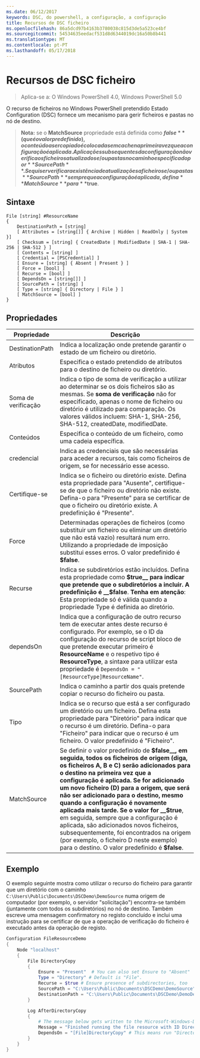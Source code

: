 ```yaml
---
ms.date: 06/12/2017
keywords: DSC, do powershell, a configuração, a configuração
title: Recursos de DSC ficheiro
ms.openlocfilehash: 86a5dcd97b4163b3780038c815d3de5a523ce4bf
ms.sourcegitcommit: 54534635eedacf531d8d6344019dc16a50b8b441
ms.translationtype: MT
ms.contentlocale: pt-PT
ms.lasthandoff: 05/17/2018
---
```

# <a name="dsc-file-resource"></a>Recursos de DSC ficheiro

> Aplica-se a: O Windows PowerShell 4.0, Windows PowerShell 5.0

O recurso de ficheiros no Windows PowerShell pretendido Estado Configuration (DSC) fornece um mecanismo para gerir ficheiros e pastas no nó de destino.

>**Nota:** se o **MatchSource** propriedade está definida como **$false** (que é o valor predefinido), o conteúdo a ser copiado é colocadas em cache na primeira vez que a configuração é aplicada.
>Aplicações subsequentes da configuração não verifica os ficheiros atualizados e/ou pastas no caminho especificado por **SourcePath**. Se quiser verificar a existência de atualizações a ficheiros e/ou pastas **SourcePath** sempre que a configuração é aplicada, defina **MatchSource** para **$true**.

## <a name="syntax"></a>Sintaxe
```
File [string] #ResourceName
{
    DestinationPath = [string]
    [ Attributes = [string[]] { Archive | Hidden | ReadOnly | System }]
    [ Checksum = [string] { CreatedDate | ModifiedDate | SHA-1 | SHA-256 | SHA-512 } ]
    [ Contents = [string] ]
    [ Credential = [PSCredential] ]
    [ Ensure = [string] { Absent | Present } ]
    [ Force = [bool] ]
    [ Recurse = [bool] ]
    [ DependsOn = [string[]] ]
    [ SourcePath = [string] ]
    [ Type = [string] { Directory | File } ]
    [ MatchSource = [bool] ]
}
```

## <a name="properties"></a>Propriedades

|  Propriedade  |  Descrição   |
|---|---|
| DestinationPath| Indica a localização onde pretende garantir o estado de um ficheiro ou diretório.|
| Atributos| Especifica o estado pretendido de atributos para o destino de ficheiro ou diretório.|
| Soma de verificação| Indica o tipo de soma de verificação a utilizar ao determinar se os dois ficheiros são as mesmas. Se __soma de verificação__ não for especificado, apenas o nome de ficheiro ou diretório é utilizado para comparação. Os valores válidos incluem: SHA-1, SHA-256, SHA-512, createdDate, modifiedDate.|
| Conteúdos| Especifica o conteúdo de um ficheiro, como uma cadeia específica.|
| credencial| Indica as credenciais que são necessárias para aceder a recursos, tais como ficheiros de origem, se for necessário esse acesso.|
| Certifique-se| Indica se o ficheiro ou diretório existe. Defina esta propriedade para "Ausente", certifique-se de que o ficheiro ou diretório não existe. Defina-o para "Presente" para se certificar de que o ficheiro ou diretório existe. A predefinição é "Presente".|
| Force| Determinadas operações de ficheiros (como substituir um ficheiro ou eliminar um diretório que não está vazio) resultará num erro. Utilizando a propriedade de imposição substitui esses erros. O valor predefinido é __$false__.|
| Recurse| Indica se subdiretórios estão incluídos. Defina esta propriedade como __$true__ para indicar que pretende que o subdiretórios a incluir. A predefinição é __$false__. **Tenha em atenção**: Esta propriedade só é válida quando a propriedade Type é definida ao diretório.|
| dependsOn | Indica que a configuração de outro recurso tem de executar antes deste recurso é configurado. Por exemplo, se o ID da configuração do recurso de script bloco de que pretende executar primeiro é __ResourceName__ e o respetivo tipo é __ResourceType__, a sintaxe para utilizar esta propriedade é `DependsOn = "[ResourceType]ResourceName"`.|
| SourcePath| Indica o caminho a partir dos quais pretende copiar o recurso do ficheiro ou pasta.|
| Tipo| Indica se o recurso que está a ser configurado um diretório ou um ficheiro. Defina esta propriedade para "Diretório" para indicar que o recurso é um diretório. Defina-o para "Ficheiro" para indicar que o recurso é um ficheiro. O valor predefinido é "Ficheiro".|
| MatchSource| Se definir o valor predefinido de __$false__, em seguida, todos os ficheiros de origem (diga, os ficheiros A, B e C) serão adicionados para o destino na primeira vez que a configuração é aplicada. Se for adicionado um novo ficheiro (D) para a origem, que será não ser adicionado para o destino, mesmo quando a configuração é novamente aplicada mais tarde. Se o valor for __$true__, em seguida, sempre que a configuração é aplicada, são adicionados novos ficheiros, subsequentemente, foi encontrados na origem (por exemplo, o ficheiro D neste exemplo) para o destino. O valor predefinido é **$false**.|

## <a name="example"></a>Exemplo

O exemplo seguinte mostra como utilizar o recurso do ficheiro para garantir que um diretório com o caminho `C:\Users\Public\Documents\DSCDemo\DemoSource` numa origem de computador (por exemplo, o servidor "solicitação") encontra-se também (juntamente com todos os subdiretórios) no nó de destino. Também escreve uma mensagem confirmatory no registo concluído e inclui uma instrução para se certificar de que a operação de verificação do ficheiro é executado antes da operação de registo.

```powershell
Configuration FileResourceDemo
{
    Node "localhost"
    {
        File DirectoryCopy
        {
            Ensure = "Present"  # You can also set Ensure to "Absent"
            Type = "Directory" # Default is "File".
            Recurse = $true # Ensure presence of subdirectories, too
            SourcePath = "C:\Users\Public\Documents\DSCDemo\DemoSource"
            DestinationPath = "C:\Users\Public\Documents\DSCDemo\DemoDestination"
        }

        Log AfterDirectoryCopy
        {
            # The message below gets written to the Microsoft-Windows-Desired State Configuration/Analytic log
            Message = "Finished running the file resource with ID DirectoryCopy"
            DependsOn = "[File]DirectoryCopy" # This means run "DirectoryCopy" first.
        }
    }
}
```